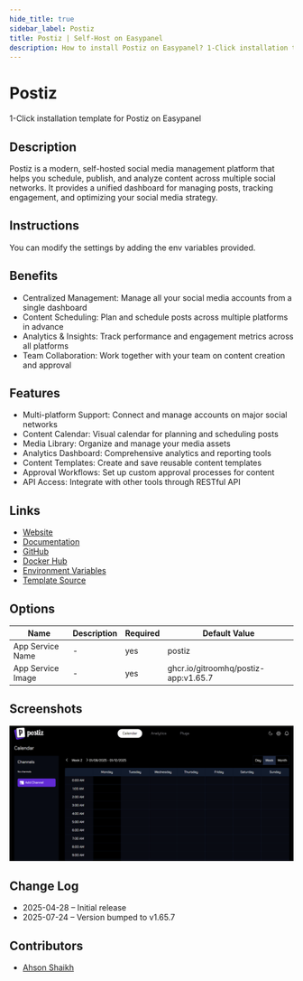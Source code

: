 ```yaml
---
hide_title: true
sidebar_label: Postiz
title: Postiz | Self-Host on Easypanel
description: How to install Postiz on Easypanel? 1-Click installation template for Postiz on Easypanel
---
```


<!-- generated -->

# Postiz

1-Click installation template for Postiz on Easypanel

## Description

Postiz is a modern, self-hosted social media management platform that helps you schedule, publish, and analyze content across multiple social networks. It provides a unified dashboard for managing posts, tracking engagement, and optimizing your social media strategy.

## Instructions

You can modify the settings by adding the env variables provided.

## Benefits

- Centralized Management: Manage all your social media accounts from a single dashboard
- Content Scheduling: Plan and schedule posts across multiple platforms in advance
- Analytics & Insights: Track performance and engagement metrics across all platforms
- Team Collaboration: Work together with your team on content creation and approval

## Features

- Multi-platform Support: Connect and manage accounts on major social networks
- Content Calendar: Visual calendar for planning and scheduling posts
- Media Library: Organize and manage your media assets
- Analytics Dashboard: Comprehensive analytics and reporting tools
- Content Templates: Create and save reusable content templates
- Approval Workflows: Set up custom approval processes for content
- API Access: Integrate with other tools through RESTful API

## Links

- [Website](https://postiz.com)
- [Documentation](https://docs.postiz.com)
- [GitHub](https://github.com/postiz/postiz)
- [Docker Hub](https://hub.docker.com/r/postiz/postiz)
- [Environment Variables](https://github.com/gitroomhq/postiz-app/blob/main/.env.example)
- [Template Source](https://github.com/easypanel-io/templates/tree/main/templates/postiz)

## Options

Name | Description | Required | Default Value
-|-|-|-
App Service Name | - | yes | postiz
App Service Image | - | yes | ghcr.io/gitroomhq/postiz-app:v1.65.7

## Screenshots

![Postiz Screenshot](./assets/screenshot.png)

## Change Log

- 2025-04-28 – Initial release
- 2025-07-24 – Version bumped to v1.65.7

## Contributors

- [Ahson Shaikh](https://github.com/Ahson-Shaikh)
